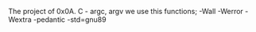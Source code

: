 The project of 0x0A. C - argc, argv
we use this functions; -Wall -Werror -Wextra -pedantic -std=gnu89
